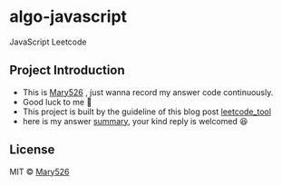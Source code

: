 # algo-javascript
JavaScript Leetcode  

## Project Introduction 

- This is [Mary526](https://github.com/Mary526) , just wanna record my answer code continuously.
- Good luck to me :muscle:
- This project is built by the guideline of this blog post [leetcode_tool](https://blog.cong.moe/post/2020-11-30-leetcode_tool/)
- here is my answer [summary](./toc/all.md), your kind reply is welcomed :laughing:

## License

MIT &copy; [Mary526](https://github.com/Mary526)
